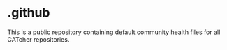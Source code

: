 # .github

This is a public repository containing default community health files for all CATcher repositories.
